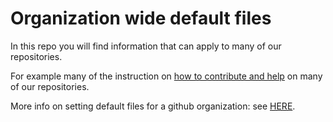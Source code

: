 # Organization wide default files

In this repo you will find information that can apply to many of our
repositories.

For example many of the instruction on
[how to contribute and help](.CONTRIBUTING.md) on many of our repositories.

More info on setting default files for a github organization: see
[HERE](https://docs.github.com/en/free-pro-team@latest/github/building-a-strong-community/creating-a-default-community-health-file).
